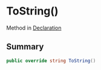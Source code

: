 # ToString()

Method in [Declaration](./)

## Summary

```csharp
public override string ToString()
```
